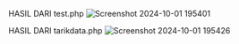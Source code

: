 HASIL DARI test.php 
![Screenshot 2024-10-01 195401](https://github.com/user-attachments/assets/fea6bcf4-17f7-48ad-9a5b-c1de9f2c47ac)

HASIL DARI tarikdata.php
![Screenshot 2024-10-01 195426](https://github.com/user-attachments/assets/9c6dda11-b791-42d1-8f53-c1e10cb61772)
